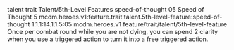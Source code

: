 <ability>
  <metadata>
    <class>talent</class>
    <feature_type>trait</feature_type>
    <file_dpath>Talent/5th-Level Features</file_dpath>
    <item_id>speed-of-thought</item_id>
    <item_index>05</item_index>
    <item_name>Speed of Thought</item_name>
    <level>5</level>
    <scc>mcdm.heroes.v1:feature.trait.talent.5th-level-feature:speed-of-thought</scc>
    <scdc>1.1.1:14.1.1.5:05</scdc>
    <source>mcdm.heroes.v1</source>
    <type>feature/trait/talent/5th-level-feature</type>
  </metadata>
  <effects>
    <effect type="mundane">Once per combat round while you are not dying, you can spend 2 clarity when you use a triggered action to turn it into a free triggered action.</effect>
  </effects>
</ability>
